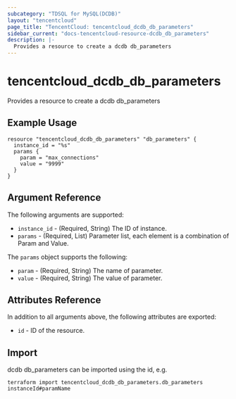 ```yaml
---
subcategory: "TDSQL for MySQL(DCDB)"
layout: "tencentcloud"
page_title: "TencentCloud: tencentcloud_dcdb_db_parameters"
sidebar_current: "docs-tencentcloud-resource-dcdb_db_parameters"
description: |-
  Provides a resource to create a dcdb db_parameters
---
```


# tencentcloud_dcdb_db_parameters

Provides a resource to create a dcdb db_parameters

## Example Usage

```hcl
resource "tencentcloud_dcdb_db_parameters" "db_parameters" {
  instance_id = "%s"
  params {
    param = "max_connections"
    value = "9999"
  }
}
```

## Argument Reference

The following arguments are supported:

* `instance_id` - (Required, String) The ID of instance.
* `params` - (Required, List) Parameter list, each element is a combination of Param and Value.

The `params` object supports the following:

* `param` - (Required, String) The name of parameter.
* `value` - (Required, String) The value of parameter.

## Attributes Reference

In addition to all arguments above, the following attributes are exported:

* `id` - ID of the resource.



## Import

dcdb db_parameters can be imported using the id, e.g.

```
terraform import tencentcloud_dcdb_db_parameters.db_parameters instanceId#paramName
```

